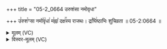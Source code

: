 +++
title = "05-2_0664 उरुशंसा नमोवृधा"

+++
उ꣣रुश꣡ꣳसा नमो꣣वृ꣡धा꣢ म꣣ह्ना꣡ दक्ष꣢꣯स्य राजथः। द्रा꣣घि꣢ष्ठाभिः शुचिव्रता ॥ 05-2:0664 ॥

<details><summary>मूलम् (VC)</summary>

उ꣣रुश꣡ꣳसा꣢ नमो꣣वृ꣡धा꣢ म꣣ह्ना꣡ दक्ष꣢꣯स्य राजथः । द्रा꣣घि꣢ष्ठाभिः शुचिव्रता ॥६६४॥
</details>

<details><summary>विस्वर-मूलम् (VC)</summary>

उरुशꣳसा नमोवृधा मह्ना दक्षस्य राजथः । द्राघिष्ठाभिः शुचिव्रता ॥६६४॥
</details>